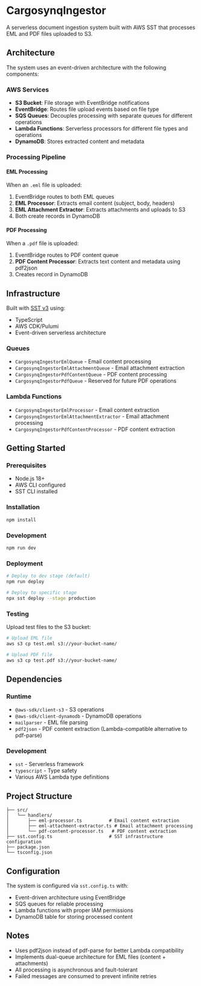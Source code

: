 # CargosynqIngestor

A serverless document ingestion system built with AWS SST that processes EML and PDF files uploaded to S3.

## Architecture

The system uses an event-driven architecture with the following components:

### AWS Services
- **S3 Bucket**: File storage with EventBridge notifications
- **EventBridge**: Routes file upload events based on file type
- **SQS Queues**: Decouples processing with separate queues for different operations
- **Lambda Functions**: Serverless processors for different file types and operations
- **DynamoDB**: Stores extracted content and metadata

### Processing Pipeline

#### EML Processing
When an `.eml` file is uploaded:
1. EventBridge routes to both EML queues
2. **EML Processor**: Extracts email content (subject, body, headers)
3. **EML Attachment Extractor**: Extracts attachments and uploads to S3
4. Both create records in DynamoDB

#### PDF Processing
When a `.pdf` file is uploaded:
1. EventBridge routes to PDF content queue
2. **PDF Content Processor**: Extracts text content and metadata using pdf2json
3. Creates record in DynamoDB

## Infrastructure

Built with [SST v3](https://sst.dev) using:
- TypeScript
- AWS CDK/Pulumi
- Event-driven serverless architecture

### Queues
- `CargosynqIngestorEmlQueue` - Email content processing
- `CargosynqIngestorEmlAttachmentQueue` - Email attachment extraction
- `CargosynqIngestorPdfContentQueue` - PDF content processing
- `CargosynqIngestorPdfQueue` - Reserved for future PDF operations

### Lambda Functions
- `CargosynqIngestorEmlProcessor` - Email content extraction
- `CargosynqIngestorEmlAttachmentExtractor` - Email attachment processing
- `CargosynqIngestorPdfContentProcessor` - PDF content extraction

## Getting Started

### Prerequisites
- Node.js 18+
- AWS CLI configured
- SST CLI installed

### Installation

```bash
npm install
```

### Development

```bash
npm run dev
```

### Deployment

```bash
# Deploy to dev stage (default)
npm run deploy

# Deploy to specific stage
npx sst deploy --stage production
```

### Testing

Upload test files to the S3 bucket:

```bash
# Upload EML file
aws s3 cp test.eml s3://your-bucket-name/

# Upload PDF file  
aws s3 cp test.pdf s3://your-bucket-name/
```

## Dependencies

### Runtime
- `@aws-sdk/client-s3` - S3 operations
- `@aws-sdk/client-dynamodb` - DynamoDB operations
- `mailparser` - EML file parsing
- `pdf2json` - PDF content extraction (Lambda-compatible alternative to pdf-parse)

### Development
- `sst` - Serverless framework
- `typescript` - Type safety
- Various AWS Lambda type definitions

## Project Structure

```
├── src/
│   └── handlers/
│       ├── eml-processor.ts          # Email content extraction
│       ├── eml-attachment-extractor.ts # Email attachment processing
│       └── pdf-content-processor.ts   # PDF content extraction
├── sst.config.ts                     # SST infrastructure configuration
├── package.json
└── tsconfig.json
```

## Configuration

The system is configured via `sst.config.ts` with:
- Event-driven architecture using EventBridge
- SQS queues for reliable processing
- Lambda functions with proper IAM permissions
- DynamoDB table for storing processed content

## Notes

- Uses pdf2json instead of pdf-parse for better Lambda compatibility
- Implements dual-queue architecture for EML files (content + attachments)
- All processing is asynchronous and fault-tolerant
- Failed messages are consumed to prevent infinite retries